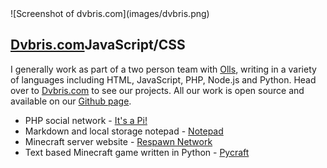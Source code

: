 <div class="img-container">![Screenshot of dvbris.com](images/dvbris.png)</div>

## [Dvbris.com](http://dvbris.com)<span class="lang">JavaScript/CSS</span>

I generally work as part of a two person team with [Olls](http://oliverfaircliff.com), writing in a variety of languages including HTML, JavaScript, PHP, Node.js and Python. Head over to [Dvbris.com](http://dvbris.com) to see our projects. All our work is open source and available on our [Github page](https://github.com/itsapi).

*   PHP social network - [It's a Pi!](http://itsapi.co.uk)
*   Markdown and local storage notepad - [Notepad](http://dvbris.com/projects/notepad)
*   Minecraft server website - [Respawn Network](http://dvbris.com/respawn)
*   Text based Minecraft game written in Python - [Pycraft](https://github.com/itsapi/pycraft)
